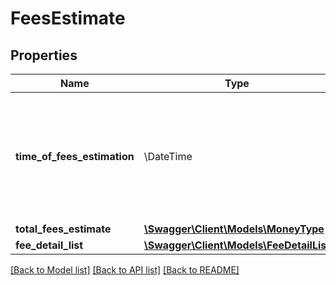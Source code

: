# FeesEstimate

## Properties
Name | Type | Description | Notes
------------ | ------------- | ------------- | -------------
**time_of_fees_estimation** | \DateTime | The time for which the fees were estimated. This defaults to the time the request is made. | 
**total_fees_estimate** | [**\Swagger\Client\Models\MoneyType**](MoneyType.md) |  | [optional] 
**fee_detail_list** | [**\Swagger\Client\Models\FeeDetailList**](FeeDetailList.md) |  | [optional] 

[[Back to Model list]](../../README.md#documentation-for-models) [[Back to API list]](../../README.md#documentation-for-api-endpoints) [[Back to README]](../../README.md)

